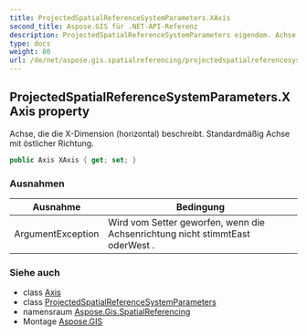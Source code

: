 ```yaml
---
title: ProjectedSpatialReferenceSystemParameters.XAxis
second_title: Aspose.GIS für .NET-API-Referenz
description: ProjectedSpatialReferenceSystemParameters eigendom. Achse die die XDimension horizontal beschreibt. Standardmäßig Achse mit östlicher Richtung.
type: docs
weight: 80
url: /de/net/aspose.gis.spatialreferencing/projectedspatialreferencesystemparameters/xaxis/
---
```

## ProjectedSpatialReferenceSystemParameters.XAxis property

Achse, die die X-Dimension (horizontal) beschreibt. Standardmäßig Achse mit östlicher Richtung.

```csharp
public Axis XAxis { get; set; }
```

### Ausnahmen

| Ausnahme | Bedingung |
| --- | --- |
| ArgumentException | Wird vom Setter geworfen, wenn die Achsenrichtung nicht stimmtEast oderWest . |

### Siehe auch

* class [Axis](../../axis/)
* class [ProjectedSpatialReferenceSystemParameters](../)
* namensraum [Aspose.Gis.SpatialReferencing](../../projectedspatialreferencesystemparameters/)
* Montage [Aspose.GIS](../../../)


